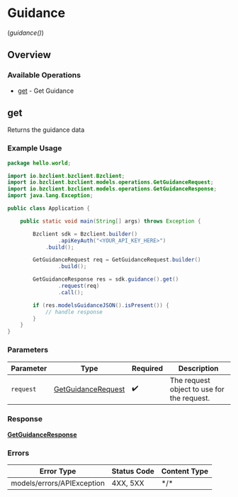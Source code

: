 # Guidance
(*guidance()*)

## Overview

### Available Operations

* [get](#get) - Get Guidance

## get

Returns the guidance data

### Example Usage

```java
package hello.world;

import io.bzclient.bzclient.Bzclient;
import io.bzclient.bzclient.models.operations.GetGuidanceRequest;
import io.bzclient.bzclient.models.operations.GetGuidanceResponse;
import java.lang.Exception;

public class Application {

    public static void main(String[] args) throws Exception {

        Bzclient sdk = Bzclient.builder()
                .apiKeyAuth("<YOUR_API_KEY_HERE>")
            .build();

        GetGuidanceRequest req = GetGuidanceRequest.builder()
                .build();

        GetGuidanceResponse res = sdk.guidance().get()
                .request(req)
                .call();

        if (res.modelsGuidanceJSON().isPresent()) {
            // handle response
        }
    }
}
```

### Parameters

| Parameter                                                           | Type                                                                | Required                                                            | Description                                                         |
| ------------------------------------------------------------------- | ------------------------------------------------------------------- | ------------------------------------------------------------------- | ------------------------------------------------------------------- |
| `request`                                                           | [GetGuidanceRequest](../../models/operations/GetGuidanceRequest.md) | :heavy_check_mark:                                                  | The request object to use for the request.                          |

### Response

**[GetGuidanceResponse](../../models/operations/GetGuidanceResponse.md)**

### Errors

| Error Type                 | Status Code                | Content Type               |
| -------------------------- | -------------------------- | -------------------------- |
| models/errors/APIException | 4XX, 5XX                   | \*/\*                      |